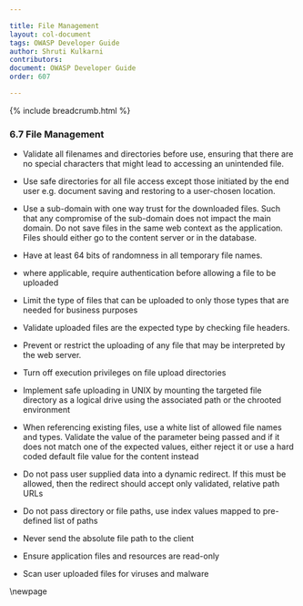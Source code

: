 ```yaml
---

title: File Management
layout: col-document
tags: OWASP Developer Guide
author: Shruti Kulkarni
contributors:
document: OWASP Developer Guide
order: 607

---
```


{% include breadcrumb.html %}

### 6.7 File Management

* Validate all filenames and directories before use, ensuring that there are no special characters
    that might lead to accessing an unintended file.

* Use safe directories for all file access except those initiated by the end user
    e.g. document saving and restoring to a user-chosen location.

* Use a sub-domain with one way trust for the downloaded files.
    Such that any compromise of the sub-domain does not impact the main domain.
    Do not save files in the same web context as the application.
    Files should either go to the content  server or in the database.

* Have at least 64 bits of randomness in all temporary file names.

* where applicable, require authentication before allowing a file to be uploaded

* Limit the type of files that can be uploaded to only those types that are needed for business purposes

* Validate uploaded files are the expected type by checking file headers.

* Prevent or restrict the uploading of any file that may be interpreted by the web server.

* Turn off execution privileges on file upload directories

* Implement safe uploading in UNIX by mounting the targeted file directory as a logical drive
    using the associated path or the chrooted environment

* When referencing existing files, use a white list of allowed file names and types.
    Validate the value of the parameter being passed and if it does not match one of the expected values,
    either reject it or use a hard coded default file value for the content instead

* Do not pass user supplied data into a dynamic redirect.
    If this must be allowed, then the redirect should accept only validated, relative path URLs

* Do not pass directory or file paths, use index values mapped to pre-defined list of paths

* Never send the absolute file path to the client

* Ensure application files and resources are read-only

* Scan user uploaded files for viruses and malware

\newpage
